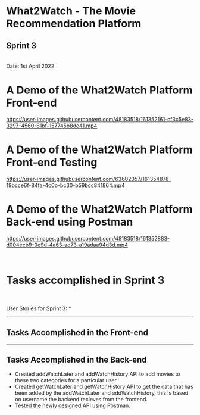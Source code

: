 
<h1>What2Watch - The Movie Recommendation Platform</h1>
<h2>Sprint 3</h2> <br>
Date: 1st April 2022


<h1>A Demo of the What2Watch Platform Front-end</h1>


https://user-images.githubusercontent.com/48183518/161352161-cf3c5e83-3297-4560-81bf-157745b8de41.mp4

<h1>A Demo of the What2Watch Platform Front-end Testing</h1>


https://user-images.githubusercontent.com/63602357/161354878-19bcce6f-84fa-4c0b-bc30-b59bcc841864.mp4



<h1>A Demo of the What2Watch Platform Back-end using Postman</h1>


https://user-images.githubusercontent.com/48183518/161352883-d004ecb9-0e9d-4a63-ad73-a19adaa94d3d.mp4




<br>
<h1>Tasks accomplished in Sprint 3</h1>
<br>

User Stories for Sprint 3:
* 
<hr>

<h2>Tasks Accomplished in the Front-end</h2>



<hr>
<h2>Tasks Accomplished in the Back-end</h2>

- Created addWatchLater and addWatchHistory API to add movies to these two categories for a particular user. 
- Created getWatchLater and getWatchHistory API to get the data that has been added by the addWatchLater and addWatchHistory, this is based on username the backend recieves from the frontend. 
- Tested the newly designed API using Postman. 
